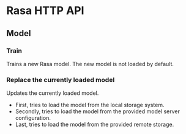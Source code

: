 # Rasa HTTP API

## Model

### Train

Trains a new Rasa model. The new model is not loaded by default.


### Replace the currently loaded model

Updates the currently loaded model. 

- First, tries to load the model from the local storage system. 
- Secondly, tries to load the model from the provided model server configuration. 
- Last, tries to load the model from the provided remote storage.